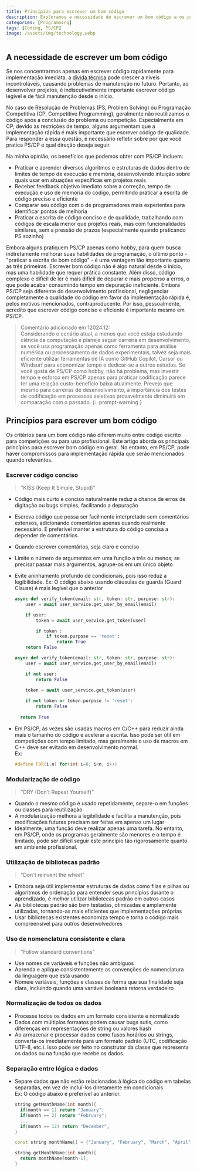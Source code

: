 ```yaml
---
title: Princípios para escrever um bom código
description: Exploramos a necessidade de escrever um bom código e os principais princípios geralmente aplicados para criar código de qualidade.
categories: [Programming]
tags: [Coding, PS/CP]
image: /assets/img/technology.webp
---
```

## A necessidade de escrever um bom código
Se nos concentrarmos apenas em escrever código rapidamente para implementação imediata, a [dívida técnica](/posts/Technical-debt/) pode crescer a níveis incontroláveis, causando problemas de manutenção no futuro. Portanto, ao desenvolver projetos, é indiscutivelmente importante escrever código legível e de fácil manutenção desde o início.

No caso de Resolução de Problemas (PS, Problem Solving) ou Programação Competitiva (CP, Competitive Programming), geralmente não reutilizamos o código após a conclusão do problema ou competição. Especialmente em CP, devido às restrições de tempo, alguns argumentam que a implementação rápida é mais importante que escrever código de qualidade. Para responder a essa questão, é necessário refletir sobre por que você pratica PS/CP e qual direção deseja seguir.

Na minha opinião, os benefícios que podemos obter com PS/CP incluem:
- Praticar e aprender diversos algoritmos e estruturas de dados dentro de limites de tempo de execução e memória, desenvolvendo intuição sobre quais usar em situações específicas em projetos reais
- Receber feedback objetivo imediato sobre a correção, tempo de execução e uso de memória do código, permitindo praticar a escrita de código preciso e eficiente
- Comparar seu código com o de programadores mais experientes para identificar pontos de melhoria
- Praticar a escrita de código conciso e de qualidade, trabalhando com códigos de escala menor que projetos reais, mas com funcionalidades similares, sem a pressão de prazos (especialmente quando praticando PS sozinho)

Embora alguns pratiquem PS/CP apenas como hobby, para quem busca indiretamente melhorar suas habilidades de programação, o último ponto - "praticar a escrita de bom código" - é uma vantagem tão importante quanto as três primeiras. Escrever bom código não é algo natural desde o início, mas uma habilidade que requer prática constante. Além disso, código complexo e difícil de ler é mais difícil de depurar e mais propenso a erros, o que pode acabar consumindo tempo em depuração ineficiente. Embora PS/CP seja diferente do desenvolvimento profissional, negligenciar completamente a qualidade do código em favor da implementação rápida é, pelos motivos mencionados, contraproducente. Por isso, pessoalmente, acredito que escrever código conciso e eficiente é importante mesmo em PS/CP.

> Comentário adicionado em 12024.12:  
> Considerando o cenário atual, a menos que você esteja estudando ciência da computação e planeje seguir carreira em desenvolvimento, se você usa programação apenas como ferramenta para análise numérica ou processamento de dados experimentais, talvez seja mais eficiente utilizar ferramentas de IA como GitHub Copilot, Cursor ou Windsurf para economizar tempo e dedicar-se a outros estudos. Se você gosta de PS/CP como hobby, não há problema, mas investir tempo e esforço em PS/CP apenas para praticar codificação parece ter uma relação custo-benefício baixa atualmente. Prevejo que mesmo para carreiras de desenvolvimento, a importância dos testes de codificação em processos seletivos provavelmente diminuirá em comparação com o passado.
{: .prompt-warning }

## Princípios para escrever um bom código
Os critérios para um bom código não diferem muito entre código escrito para competições ou para uso profissional. Este artigo aborda os principais princípios para escrever bom código em geral. No entanto, em PS/CP, pode haver compromissos para implementação rápida que serão mencionados quando relevantes.

### Escrever código conciso
> "KISS (Keep It Simple, Stupid)"

- Código mais curto e conciso naturalmente reduz a chance de erros de digitação ou bugs simples, facilitando a depuração
- Escreva código que possa ser facilmente interpretado sem comentários extensos, adicionando comentários apenas quando realmente necessário. É preferível manter a estrutura do código concisa a depender de comentários.
- Quando escrever comentários, seja claro e conciso
- Limite o número de argumentos em uma função a três ou menos; se precisar passar mais argumentos, agrupe-os em um único objeto
- Evite aninhamento profundo de condicionais, pois isso reduz a legibilidade. 
  Ex: O código abaixo usando cláusulas de guarda (Guard Clause) é mais legível que o anterior

  ```python
  async def verify_token(email: str, token: str, purpose: str):
      user = await user_service.get_user_by_email(email)
  
      if user:
          token = await user_service.get_token(user)
  
          if token :
              if token.purpose == 'reset':
                  return True
      return False
  ```
  ```python
  async def verify_token(email: str, token: str, purpose: str):
      user = await user_service.get_user_by_email(email)
  
      if not user:
          return False
    
      token = await user_service.get_token(user)
  
      if not token or token.purpose != 'reset':
          return False
    
    return True
  ```
- Em PS/CP, às vezes são usadas macros em C/C++ para reduzir ainda mais o tamanho do código e acelerar a escrita. Isso pode ser útil em competições com tempo limitado, mas geralmente o uso de macros em C++ deve ser evitado em desenvolvimento normal.  
  Ex:  

  ```c++
  #define FOR(i,n) for(int i=0; i<n; i++)
  ```

### Modularização de código
> "DRY (Don't Repeat Yourself)"

- Quando o mesmo código é usado repetidamente, separe-o em funções ou classes para reutilização
- A modularização melhora a legibilidade e facilita a manutenção, pois modificações futuras precisam ser feitas em apenas um lugar
- Idealmente, uma função deve realizar apenas uma tarefa. No entanto, em PS/CP, onde os programas geralmente são menores e o tempo é limitado, pode ser difícil seguir este princípio tão rigorosamente quanto em ambiente profissional.

### Utilização de bibliotecas padrão
> "Don't reinvent the wheel"

- Embora seja útil implementar estruturas de dados como filas e pilhas ou algoritmos de ordenação para entender seus princípios durante o aprendizado, é melhor utilizar bibliotecas padrão em outros casos
- As bibliotecas padrão são bem testadas, otimizadas e amplamente utilizadas, tornando-as mais eficientes que implementações próprias
- Usar bibliotecas existentes economiza tempo e torna o código mais compreensível para outros desenvolvedores

### Uso de nomenclatura consistente e clara
> "Follow standard conventions"

- Use nomes de variáveis e funções não ambíguos
- Aprenda e aplique consistentemente as convenções de nomenclatura da linguagem que está usando
- Nomeie variáveis, funções e classes de forma que sua finalidade seja clara, incluindo quando uma variável booleana retorna verdadeiro

### Normalização de todos os dados
- Processe todos os dados em um formato consistente e normalizado
- Dados com múltiplos formatos podem causar bugs sutis, como diferenças em representações de string ou valores hash
- Ao armazenar e processar dados como fusos horários ou strings, converta-os imediatamente para um formato padrão (UTC, codificação UTF-8, etc.). Isso pode ser feito no construtor da classe que representa os dados ou na função que recebe os dados.

### Separação entre lógica e dados
- Separe dados que não estão relacionados à lógica do código em tabelas separadas, em vez de incluí-los diretamente em condicionais  
  Ex: O código abaixo é preferível ao anterior.

  ```c++
  string getMonthName(int month){
    if(month == 1) return "January";
    if(month == 2) return "February";
    ...
    if(month == 12) return "December";
  }
  ```
  ```c++
  const string monthName[] = {"January", "February", "March", "April", "May", "June", "July", "August", "September", "October", "November", "December"};

  string getMonthName(int month){
    return monthName[month-1];
  }
  ```
